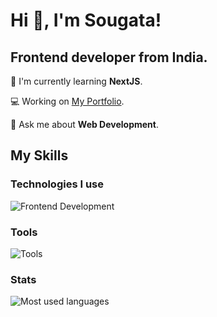 # Hi 👋, I'm Sougata! 
<h2>Frontend developer from India.</h2>

🌱 I'm currently learning <b>NextJS</b>.

💻 Working on [My Portfolio](https://github.com/sougata-github/my-portfolio).

💬 Ask me about **Web Development**.

## My Skills

### Technologies I use
![Frontend Development](https://skillicons.dev/icons?i=html,css,js,ts,tailwind,react,next,nodejs,mongodb,mysql,prisma)
### Tools
![Tools](https://skillicons.dev/icons?i=git,github,vercel)

### Stats
![Most used languages](https://github-readme-stats.vercel.app/api/top-langs?username=sougata-github&show_icons=true&theme=tokyonight)
